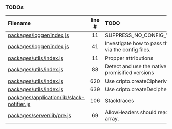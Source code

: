 ### TODOs

| Filename                                                                                      | line # | TODO                                                     |
| :-------------------------------------------------------------------------------------------- | :----: | :------------------------------------------------------- |
| [packages/logger/index.js](packages/logger/index.js#L11)                                      |   11   | SUPPRESS_NO_CONFIG_WARNING                               |
| [packages/logger/index.js](packages/logger/index.js#L41)                                      |   41   | Investigate how to pass the stream via the config files. |
| [packages/utils/index.js](packages/utils/index.js#L11)                                        |   11   | Propper attributions                                     |
| [packages/utils/index.js](packages/utils/index.js#L88)                                        |   88   | Detect and use the native promisified versions           |
| [packages/utils/index.js](packages/utils/index.js#L620)                                       |  620   | Use cripto.createCipheriv                                |
| [packages/utils/index.js](packages/utils/index.js#L639)                                       |  639   | Use cripto.createDecipheriv                              |
| [packages/application/lib/slack-notifier.js](packages/application/lib/slack-notifier.js#L106) |  106   | Stacktraces                                              |
| [packages/server/lib/pre.js](packages/server/lib/pre.js#L69)                                  |   69   | AllowHeaders should read as an array.                    |
